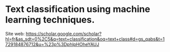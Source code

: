 # Text classification using machine learning techniques.
Site web: https://scholar.google.com/scholar?hl=fr&as_sdt=0%2C5&q=text+classification&oq=text+class#d=gs_qabs&t=1729184876712&u=%23p%3DphlpHOheYAUJ